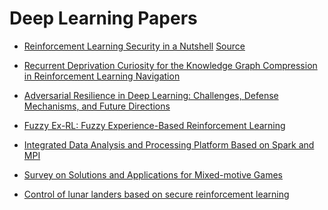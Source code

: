 <head>
  
</head>

# Deep Learning Papers

+ [Reinforcement Learning Security in a Nutshell](Reinforcement_Learning_Security.pdf) [Source](https://www.bsi.bund.de/SharedDocs/Downloads/EN/BSI/KI/Reinforcement_Learning_Security_in_a_Nutshell.pdf?__blob=publicationFile&v=1)

+ [Recurrent Deprivation Curiosity for the Knowledge Graph Compression in Reinforcement Learning Navigation](Graph_Compression_In_Reinforcement_Learning.pdf)

+ [Adversarial Resilience in Deep Learning: Challenges, Defense Mechanisms, and Future Directions](Adversarial_Resilience.pdf)

+ [Fuzzy Ex-RL: Fuzzy Experience-Based Reinforcement Learning](Fuzzy_EXRL.pdf)

+ [Integrated Data Analysis and Processing Platform Based on Spark and MPI](Integrated_Data_Analysis.pdf)

+ [Survey on Solutions and Applications for Mixed-motive Games](Survey_Mixed_Motive_Games.pdf)

+ [Control of lunar landers based on secure reinforcement learning](Lunar_Lander_Reinforcement_Learning.pdf)
